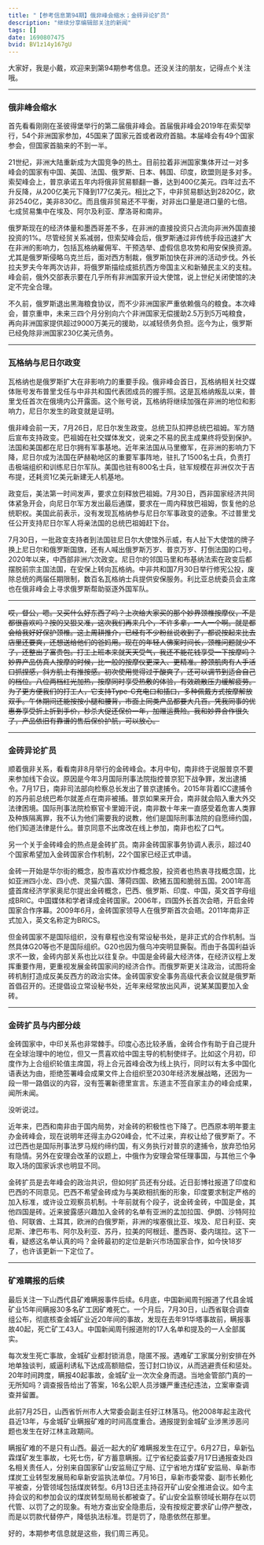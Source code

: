 ```yaml
---
title: "【参考信息第94期】俄非峰会缩水；金砖异论扩员"
description: "继续分享编辑部关注的新闻"
tags: []
date: 1690807475
bvid: BV1z14y167gU
---
```

大家好，我是小戴，欢迎来到第94期参考信息。还没关注的朋友，记得点个关注哦。

---

### 俄非峰会缩水

首先看看刚刚在圣彼得堡举行的第二届俄非峰会。首届俄非峰会2019年在索契举行，54个非洲国家参加，45国来了国家元首或者政府首脑。本届峰会有49个国家参会，但国家首脑来的不到一半。

21世纪，非洲大陆重新成为大国竞争的热土。目前拉着非洲国家集体开过一对多峰会的国家有中国、美国、法国、俄罗斯、日本、韩国、印度，欧盟则是多对多。索契峰会上，普京承诺五年内将俄非贸易额翻一番，达到400亿美元。四年过去不升反降，从200亿美元下降到177亿美元。相比之下，中非贸易额达到2820亿，欧非2540亿，美非830亿。而且俄非贸易还不平衡，对非出口量是进口量的七倍。七成贸易集中在埃及、阿尔及利亚、摩洛哥和南非。

俄罗斯现在的经济体量和墨西哥差不多，在非洲的直接投资只占流向非洲外国直接投资的1%。尽管经贸关系减弱，但索契峰会后，俄罗斯通过非传统手段迅速扩大在非洲的影响力，包括瓦格纳雇佣军、干预选举、虚假信息攻势和用安保换资源。尤其是俄罗斯侵略乌克兰后，面对西方制裁，俄罗斯加快在非洲的活动步伐。外长拉夫罗夫今年两次访非，将俄罗斯描绘成抵抗西方帝国主义和新殖民主义的支柱。峰会前，俄外交部表示要在几乎所有非洲国家开设大使馆，说上世纪关闭使馆的决定不完全合理。

不久前，俄罗斯退出黑海粮食协议，而不少非洲国家严重依赖俄乌的粮食。本次峰会，普京重申，未来三四个月分别向六个非洲国家无偿援助2.5万到5万吨粮食，再向非洲国家提供超过9000万美元的援助，以减轻债务负担。迄今为止，俄罗斯已经免除非洲国家230亿美元债务。

---

### 瓦格纳与尼日尔政变

瓦格纳也是俄罗斯扩大在非影响力的重要手段。俄非峰会首日，瓦格纳相关社交媒体账号发布普里戈任与中非共和国代表团成员的握手照。这是瓦格纳叛乱以来，普里戈任首次在俄境内公开露面。这个账号说，瓦格纳将继续加强在非洲的地位和影响力，尼日尔发生的政变就是证明。

俄非峰会前一天，7月26日，尼日尔发生政变。总统卫队扣押总统巴祖姆。军方随后宣布支持政变。巴祖姆在社交媒体发文，说来之不易的民主成果终将受到保护。法国和美国都在尼日尔拥有军事基地。近年来法国从马里撤军，在非洲的影响力下降，尼日尔成为法国在萨赫勒地区的重要军事阵地，驻扎了1500名士兵，负责打击极端组织和训练尼日尔军队。美国也驻有800名士兵，驻军规模在非洲仅次于吉布提，还耗资1亿美元新建无人机基地。

政变后，美法第一时间发声，要求立刻释放巴祖姆。7月30日，西非国家经济共同体紧急开会，向尼日尔军方发出最后通牒，要求在一周内释放巴祖姆，恢复他的总统职权。美国此前表示，没有发现瓦格纳参与尼日尔军事政变的迹象。不过普里戈任公开支持尼日尔军人将亲法国的总统巴祖姆赶下台。

7月30日，一批政变支持者到法国驻尼日尔大使馆外示威，有人扯下大使馆的牌子换上尼日尔和俄罗斯国旗，还有人喊出俄罗斯万岁、普京万岁、打倒法国的口号。2020年以来，中西部非洲六次政变。尼日尔的邻国马里和布基纳法索在政变后都摆脱前宗主国法国，在安保上转向瓦格纳。中非共和国7月30日举行修宪公投，废除总统的两届任期限制，数百名瓦格纳士兵提供安保服务。利比亚总统委员会主席也在俄非峰会上寻求俄罗斯帮助驱逐外国军队。

---

~~哎，督公，嗯。又买什么好东西了吗？上次给大家买的那个妙界颈椎按摩仪，不是都很喜欢吗？按的又狠又准，这次我们再来几个，不许多拿，一人一个啊。就是都会给我好好保护颈椎。这上周耕推介，已经有不少粉丝说收到了，都说按起来比去店里还要爽，还想送给他们的爸妈用。现在的年轻人佛案时间长，颈椎问题就少不了，还整出了富贵包。打工上班本来就天天受气，我还不能花钱享受一下按摩吗？妙界产品仿真人按摩的时候，比一般的按摩仪更深入、更精准。脖颈肌肉有人手活口抓捏感，斜方肌上有推按感。初次使用觉得过于酸爽了，还可以调节到适合自己的档位。八位两档红光加热，按摩同时享受热敷的体验，有效疏散压力缓解疲劳。为了更方便我们的打工人，它支持Type-C充电口和插口，多种佩戴方式按摩解放双手。午休期间还能按按小腿和腰背，市面上同类产品都要大几百。凭我同事的优惠券享受折上折到手价，秒杀大促还保价一年，加赠运费险。我和妙界合作很久了，产品依旧有靠谱的售后保价护航，可以放心。~~

---

### 金砖异论扩员

顺着俄非关系，看看南非8月举行的金砖峰会。本月中旬，南非终于说服普京不要来参加线下会议。原因是今年3月国际刑事法院指控普京犯下战争罪，发出逮捕令。7月17日，南非司法部向检察总长发出了普京逮捕令。2015年背着ICC逮捕令的苏丹前总统巴希尔就差点在南非被捕。普京如果来开会，南非就会陷入重大外交法律困境。国际刑事法院检察官卡里姆汗说，南非数十年来一直感受着危害人类罪及种族隔离罪，我不认为他们需要我的说教，他们是国际刑事法院的自愿缔约国，他们知道法律是什么。普京同意不出席改在线上参加，南非也松了口气。

另一个关于金砖峰会的热点是金砖扩员。南非金砖国家事务协调人表示，超过40个国家希望加入金砖国家合作机制，22个国家已经正式申请。

金砖一开始是华尔街的概念，股市喜欢炒作概念股，投资者也热衷寻找概念国，比如亚洲四小龙、四小虎、灵猫六国、薄荷四国、欧猪五国和脆弱五国。2001年高盛首席经济学家奥尼尔提出金砖概念，巴西、俄罗斯、印度、中国，英文首字母组成BRIC。中国媒体和学者译成金砖国家。2006年，四国外长首次会晤，开启金砖国家合作序幕。2009年6月，金砖国家领导人在俄罗斯首次会晤。2011年南非正式加入，英文名称定为BRICS。

但金砖国家不是国际组织，没有章程也没有常设秘书处，是非正式的合作机制。当然具体G20等也不是国际组织。G20也因为俄乌冲突明显撕裂。而由于各国利益诉求不一致，金砖内部关系也比以往复杂。中国是金砖最大经济体，在经济议程上发挥重要作用，更重视发展金砖国家间的经济合作。而俄罗斯更关注政治，试图将金砖机制打造成反美反西方的政治实体。金砖国家安全事务高级代表会议就是俄罗斯首倡召开的。还提倡设立常设秘书处，近年来经常放出风声，说某某国要加入金砖。

---

### 金砖扩员与内部分歧

金砖国家中，中印关系也非常棘手。印度心态比较矛盾，金砖合作有助于自己提升在全球治理中的地位，但又一贯喜欢给中国主导的机制使绊子。比如这个月初，印度作为上合组织轮值主席国，将上合元首峰会改为线上执行，同时以有太多中国化语表达为由，拒绝签署峰会成果文件上合组织至2030年经济发展战略，还因为一段一带一路倡议的内容，没有签署新德里宣言。东道主不签自家主办的峰会成果，闻所未闻。

没听说过。

近年来，巴西和南非由于国内局势，对金砖的积极性也下降了。巴西原本明年要主办金砖峰会，现在说明年还得主办G20峰会，忙不过来，弃权让给了俄罗斯了。不过巴西也是国际刑事法罗马规约缔约国，有义务执行对普京的逮捕令，放弃恐怕另有隐情。另外在安理会改革的议题上，中俄作为安理会常任理事国，与其他三个争取入场的国家诉求也明显不同。

金砖扩员是去年峰会的政治共识，但如何扩员还有分歧。近日彭博社报道了印度和巴西的不同意见。巴西不希望金砖成为与美欧相抗衡的形象，印度要求制定严格的加入标准，或许设立观察员机制。十年前就有个段子，说金砖金砖，中国是金，其他四国是砖。近来披露感兴趣加入金砖的名单有亚洲的孟加拉国、伊朗、沙特阿拉伯、阿联酋、土耳其，欧洲的白俄罗斯，非洲的埃塞俄比亚、埃及、尼日利亚、突尼斯、津巴布韦、阿尔及利亚、苏丹，拉美的阿根廷、墨西哥、委内瑞拉。这下一看，疑惑这名单认真的吗？金砖最初的定位是新兴市场国家合作，如今快18岁了，也许该更新一下定位了。

---

### 矿难瞒报的后续

最后关注一下山西代县矿难瞒报事件后续。6月底，中国新闻周刊报道了代县金城矿业15年间瞒报30多名矿工因矿难死亡。一个月后，7月30日，山西省联合调查组公布，彻底核查金城矿业近20年间的事故，发现在去年91华塔事故前，瞒报事故40起，死亡矿工43人。中国新闻周刊报道附的17人名单和提及的一人全部属实。

每次发生死亡事故，金城矿业都封锁消息，隐匿不报。遇难矿工家属分别安排在外地单独谈判，威逼利诱私下达成高额赔偿，签订封口协议，从而逃避责任和惩处。20年时间跨度，瞒报40起事故，金城矿业一次次全身而退。当地金管部门真的一无所知吗？调查报告给出了答案，16名公职人员涉嫌严重违纪违法，立案审查调查并留置。

此前7月25日，山西省忻州市人大常委会副主任好江林落马。他2008年起主政代县近13年，与金城矿业瞒报矿难的时间高度重合。通报提到金城矿业涉黑涉恶问题也发生在好江林主政期间。

瞒报矿难的不是只有山西。最近一起大的矿难瞒报发生在辽宁。6月27日，阜新弘霖煤矿发生事故，七死七伤，矿方蓄意瞒报。辽宁省纪委监委7月17日通报查处四名相关责任人，分别来自国家矿山安监局辽宁局、辽宁省地方煤矿安监局、阜新市煤炭工业转型发展局和阜新安监执法单位。7月16日，阜新市委常委、副市长赖化平被查，分管领域包括煤炭转型。6月13日还主持召开矿山安全推进会议。如今主持会议的和参加会议的煤炭转型局局长都被查了。矿山安全监察领域长期存在以罚代管、以罚了之的现象。有地方查出安全隐患后，没有按规定要求矿山停产整改，而是以罚款代替停产，降低执法标准。罚是罚了，隐患依然在那里。

好的，本期参考信息就是这些，我们周三再见。


